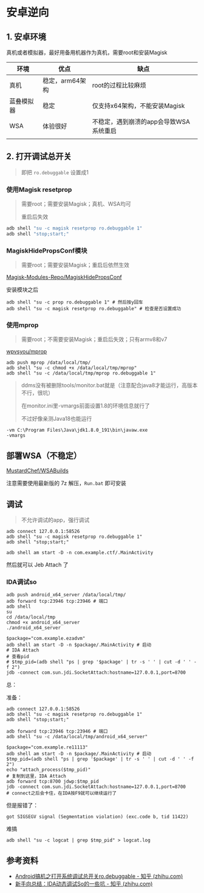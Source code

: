 # 安卓逆向

## 1. 安卓环境

真机或者模拟器，最好用备用机器作为真机，需要root和安装Magisk

| 环境    | 优点         | 缺点                     |
| ----- | ---------- | ---------------------- |
| 真机    | 稳定，arm64架构 | root的过程比较麻烦            |
| 蓝叠模拟器 | 稳定         | 仅支持x64架构，不能安装Magisk    |
| WSA   | 体验很好       | 不稳定，遇到崩溃的app会导致WSA系统重启 |
|       |            |                        |
## 2. 打开调试总开关

> 即把 `ro.debuggable` 设置成1

### 使用Magisk resetprop

> 需要root；需要安装Magisk；真机、WSA均可
> 
> 重启后失效

```sh
adb shell "su -c magisk resetprop ro.debuggable 1"
adb shell "stop;start;"
```

### MagiskHidePropsConf模块

> 需要root；需要安装Magisk；重启后依然生效

[Magisk-Modules-Repo/MagiskHidePropsConf](https://github.com/Magisk-Modules-Repo/MagiskHidePropsConf)

安装模块之后

```shell
adb shell "su -c prop ro.debuggable 1" # 然后按y回车
adb shell "su -c magisk resetprop ro.debuggable" # 检查是否设置成功
```

### 使用mprop

> 需要root；不需要安装Magisk；重启后失效；只有armv8和v7

[wpvsyou/mprop](https://github.com/wpvsyou/mprop)

```shell
adb push mprop /data/local/tmp/
adb shell "su -c chmod +x /data/local/tmp/mprop"
adb shell "su -c /data/local/tmp/mprop ro.debuggable 1"
```


> ddms没有被删除tools/monitor.bat就是（注意配合java8才能运行，高版本不行，很坑）
>
> 在monitor.ini里-vmargs前面设置1.8的环境信息就行了  
> 
> 不过好像亲测Java18也能运行

```
-vm C:\Program Files\Java\jdk1.8.0_191\bin\javaw.exe  
-vmargs
```

## 部署WSA（不稳定）

[MustardChef/WSABuilds](https://github.com/MustardChef/WSABuilds?tab=readme-ov-file)

注意需要使用最新版的 7z 解压，`Run.bat` 即可安装
## 调试

> 不允许调试的app，强行调试

```shell
adb connect 127.0.0.1:58526
adb shell "su -c magisk resetprop ro.debuggable 1"
adb shell "stop;start;"
```

```shell
adb shell am start -D -n com.example.ctf/.MainActivity
```

然后就可以 Jeb Attach 了

### IDA调试so

```shell
adb push android_x64_server /data/local/tmp/
adb forward tcp:23946 tcp:23946 # 端口
adb shell
su
cd /data/local/tmp
chmod +x android_x64_server
./android_x64_server
```

```shell
$package="com.example.ezadvm"
adb shell am start -D -n $package/.MainActivity # 启动
# IDA Attach
# 查看pid
# $tmp_pid=(adb shell "ps | grep '$package' | tr -s ' ' | cut -d ' ' -f 2")
jdb -connect com.sun.jdi.SocketAttach:hostname=127.0.0.1,port=8700
```

总：

准备：

```shell
adb connect 127.0.0.1:58526
adb shell "su -c magisk resetprop ro.debuggable 1"
adb shell "stop;start;"
```

```shell
adb forward tcp:23946 tcp:23946 # 端口
adb shell "su -c /data/local/tmp/android_x64_server"
```

```shell
$package="com.example.re11113"
adb shell am start -D -n $package/.MainActivity # 启动
$tmp_pid=(adb shell "ps | grep '$package' | tr -s ' ' | cut -d ' ' -f 2")
echo "attach_process($tmp_pid)"
# 复制到这里，IDA Attach
adb forward tcp:8700 jdwp:$tmp_pid
jdb -connect com.sun.jdi.SocketAttach:hostname=127.0.0.1,port=8700
# connect之后会卡住，在IDA按F9就可以继续运行了
```

但是报错了：

```log
got SIGSEGV signal (Segmentation violation) (exc.code b, tid 11422)
```

难搞

```shell
adb shell "su -c logcat | grep $tmp_pid" > logcat.log
```

## 参考资料

- [Android搞机之打开系统调试总开关ro.debuggable - 知乎 (zhihu.com)](https://zhuanlan.zhihu.com/p/660604996)
- [新手向总结：IDA动态调试So的一些坑 - 知乎 (zhihu.com)](https://zhuanlan.zhihu.com/p/145383282)

